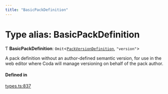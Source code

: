 ```yaml
---
title: "BasicPackDefinition"
---
```

# Type alias: BasicPackDefinition

Ƭ **BasicPackDefinition**: `Omit`<[`PackVersionDefinition`](../interfaces/PackVersionDefinition.md), ``"version"``\>

A pack definition without an author-defined semantic version, for use in the web
editor where Coda will manage versioning on behalf of the pack author.

#### Defined in

[types.ts:837](https://github.com/coda/packs-sdk/blob/main/types.ts#L837)
